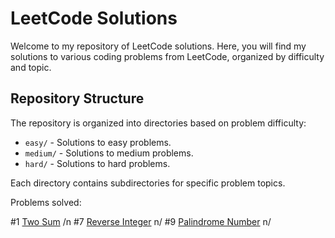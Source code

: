 # LeetCode Solutions

Welcome to my repository of LeetCode solutions. Here, you will find my solutions to various coding problems from LeetCode, organized by difficulty and topic.

## Repository Structure

The repository is organized into directories based on problem difficulty:

- `easy/` - Solutions to easy problems.
- `medium/` - Solutions to medium problems.
- `hard/` - Solutions to hard problems.

Each directory contains subdirectories for specific problem topics.

Problems solved:

#1 [Two Sum](https://leetcode.com/problems/two-sum/description/) /n
#7 [Reverse Integer](https://leetcode.com/problems/reverse-integer/description/) n/
#9 [Palindrome Number](https://leetcode.com/problems/palindrome-number/description/) n/